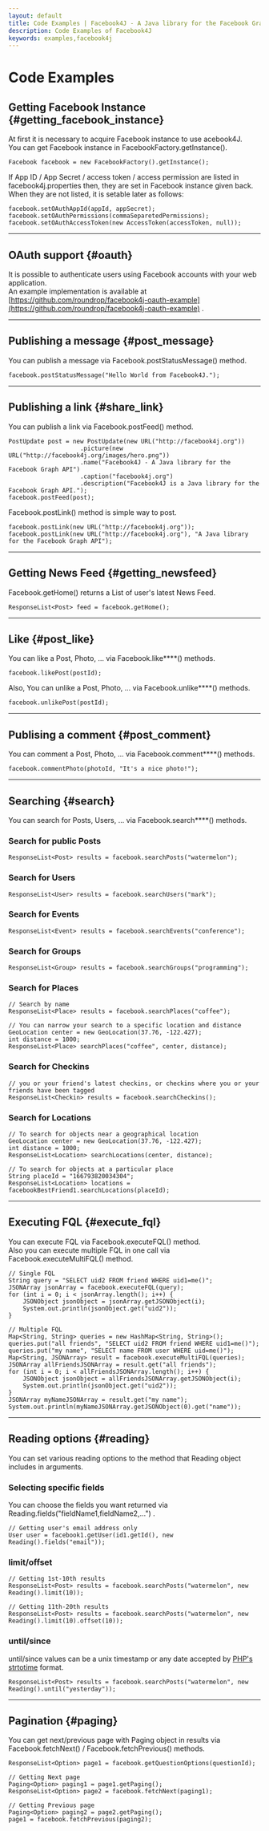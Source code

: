 ```yaml
---
layout: default
title: Code Examples | Facebook4J - A Java library for the Facebook Graph API
description: Code Examples of Facebook4J
keywords: examples,facebook4j
---
```

# Code Examples

## Getting Facebook Instance {#getting_facebook_instance}
At first it is necessary to acquire Facebook instance to use acebook4J.  
You can get Facebook instance in FacebookFactory.getInstance().

    Facebook facebook = new FacebookFactory().getInstance();

If App ID / App Secret / access token / access permission are listed in facebook4j.properties then, they are set in Facebook instance given back.  
When they are not listed, it is setable later as follows:

    facebook.setOAuthAppId(appId, appSecret);
    facebook.setOAuthPermissions(commaSeparetedPermissions);
    facebook.setOAuthAccessToken(new AccessToken(accessToken, null));


- - -

## OAuth support {#oauth}
It is possible to authenticate users using Facebook accounts with your web application.  
An example implementation is available at [https://github.com/roundrop/facebook4j-oauth-example](https://github.com/roundrop/facebook4j-oauth-example) .

- - -

## Publishing a message {#post_message}
You can publish a message via Facebook.postStatusMessage() method.

    facebook.postStatusMessage("Hello World from Facebook4J.");

- - -

## Publishing a link {#share_link}
You can publish a link via Facebook.postFeed() method.

    PostUpdate post = new PostUpdate(new URL("http://facebook4j.org"))
                        .picture(new URL("http://facebook4j.org/images/hero.png"))
                        .name("Facebook4J - A Java library for the Facebook Graph API")
                        .caption("facebook4j.org")
                        .description("Facebook4J is a Java library for the Facebook Graph API.");
    facebook.postFeed(post);

Facebook.postLink() method is simple way to post.

    facebook.postLink(new URL("http://facebook4j.org"));
    facebook.postLink(new URL("http://facebook4j.org"), "A Java library for the Facebook Graph API");

- - -

## Getting News Feed {#getting_newsfeed}
Facebook.getHome() returns a List of user's latest News Feed.

    ResponseList<Post> feed = facebook.getHome();

- - -

## Like {#post_like}
You can like a Post, Photo, ... via Facebook.like\*\*\*\*() methods.

    facebook.likePost(postId);

Also, You can unlike a Post, Photo, ... via Facebook.unlike\*\*\*\*() methods.

    facebook.unlikePost(postId);

- - -

## Publising a comment {#post_comment}
You can comment a Post, Photo, ... via Facebook.comment\*\*\*\*() methods.

    facebook.commentPhoto(photoId, "It's a nice photo!");

- - -

## Searching {#search}
You can search for Posts, Users, ... via Facebook.search\*\*\*\*() methods.

### Search for public Posts

    ResponseList<Post> results = facebook.searchPosts("watermelon");

### Search for Users

    ResponseList<User> results = facebook.searchUsers("mark");

### Search for Events

    ResponseList<Event> results = facebook.searchEvents("conference");

### Search for Groups

    ResponseList<Group> results = facebook.searchGroups("programming");

### Search for Places

    // Search by name
    ResponseList<Place> results = facebook.searchPlaces("coffee");
    
    // You can narrow your search to a specific location and distance
    GeoLocation center = new GeoLocation(37.76, -122.427);
    int distance = 1000;
    ResponseList<Place> searchPlaces("coffee", center, distance);

### Search for Checkins

    // you or your friend's latest checkins, or checkins where you or your friends have been tagged
    ResponseList<Checkin> results = facebook.searchCheckins();
    

### Search for Locations

    // To search for objects near a geographical location
    GeoLocation center = new GeoLocation(37.76, -122.427);
    int distance = 1000;
    ResponseList<Location> searchLocations(center, distance);
    
    // To search for objects at a particular place
    String placeId = "166793820034304";
    ResponseList<Location> locations = facebookBestFriend1.searchLocations(placeId);


- - -

## Executing FQL {#execute_fql}
You can execute FQL via Facebook.executeFQL() method.  
Also you can execute multiple FQL in one call via Facebook.executeMultiFQL() method.

    // Single FQL
    String query = "SELECT uid2 FROM friend WHERE uid1=me()";
    JSONArray jsonArray = facebook.executeFQL(query);
    for (int i = 0; i < jsonArray.length(); i++) {
        JSONObject jsonObject = jsonArray.getJSONObject(i);
        System.out.println(jsonObject.get("uid2"));
    }

    // Multiple FQL
    Map<String, String> queries = new HashMap<String, String>();
    queries.put("all friends", "SELECT uid2 FROM friend WHERE uid1=me()");
    queries.put("my name", "SELECT name FROM user WHERE uid=me()");
    Map<String, JSONArray> result = facebook.executeMultiFQL(queries);
    JSONArray allFriendsJSONArray = result.get("all friends");
    for (int i = 0; i < allFriendsJSONArray.length(); i++) {
        JSONObject jsonObject = allFriendsJSONArray.getJSONObject(i);
        System.out.println(jsonObject.get("uid2"));
    }
    JSONArray myNameJSONArray = result.get("my name");
    System.out.println(myNameJSONArray.getJSONObject(0).get("name"));


- - -

## Reading options {#reading}
You can set various reading options to the method that Reading object includes in arguments.

### Selecting specific fields
You can choose the fields you want returned via Reading.fields("fieldName1,fieldName2,...") .

    // Getting user's email address only
    User user = facebook1.getUser(id1.getId(), new Reading().fields("email"));

### limit/offset

    // Getting 1st-10th results
    ResponseList<Post> results = facebook.searchPosts("watermelon", new Reading().limit(10));
    
    // Getting 11th-20th results
    ResponseList<Post> results = facebook.searchPosts("watermelon", new Reading().limit(10).offset(10));

### until/since
until/since values can be a unix timestamp or any date accepted by [PHP's strtotime](http://php.net/manual/en/function.strtotime.php) format.

    ResponseList<Post> results = facebook.searchPosts("watermelon", new Reading().until("yesterday"));


- - -

## Pagination {#paging}
You can get next/previous page with Paging object in results via Facebook.fetchNext() / Facebook.fetchPrevious() methods.

    ResponseList<Option> page1 = facebook.getQuestionOptions(questionId);
    
    // Getting Next page
    Paging<Option> paging1 = page1.getPaging();
    ResponseList<Option> page2 = facebook.fetchNext(paging1);
    
    // Getting Previous page
    Paging<Option> paging2 = page2.getPaging();
    page1 = facebook.fetchPrevious(paging2);
